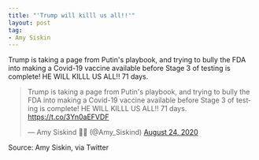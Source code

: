 ```yaml
---
title: "'Trump will killl us all!!'"
layout: post
tag:
- Amy Siskin
---
```


Trump is taking a page from Putin's playbook, and trying to bully the FDA into making a Covid-19 vaccine available before Stage 3 of testing is complete! HE WILL KILLL US ALL!! 71 days.

<blockquote class="twitter-tweet"><p lang="en" dir="ltr">Trump is taking a page from Putin's playbook, and trying to bully the FDA into making a Covid-19 vaccine available before Stage 3 of testing is complete! HE WILL KILLL US ALL!! 71 days. <a href="https://t.co/3Yn0aEFVDF">https://t.co/3Yn0aEFVDF</a></p>&mdash; Amy Siskind 🏳️‍🌈 (@Amy_Siskind) <a href="https://twitter.com/Amy_Siskind/status/1297885421460959233?ref_src=twsrc%5Etfw">August 24, 2020</a></blockquote> <script async src="https://platform.twitter.com/widgets.js" charset="utf-8"></script>

Source: Amy Siskin, via Twitter
